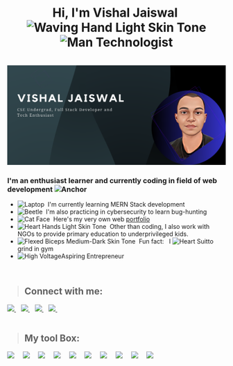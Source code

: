 <h1 align="center">
    <b>Hi, I'm Vishal Jaiswal&nbsp<img src="https://raw.githubusercontent.com/Tarikul-Islam-Anik/Animated-Fluent-Emojis/master/Emojis/Hand%20gestures/Waving%20Hand%20Light%20Skin%20Tone.png" alt="Waving Hand Light Skin Tone" width="40" height="40"/>
    <img src="https://raw.githubusercontent.com/Tarikul-Islam-Anik/Animated-Fluent-Emojis/master/Emojis/People/Man%20Technologist.png" alt="Man Technologist" width="40" height="40" /></b>
</h1>
<br>
<img src="img1.png"></img>
<br>
<h3>I'm an enthusiast learner and currently coding in field of web development&nbsp<img src="https://raw.githubusercontent.com/Tarikul-Islam-Anik/Animated-Fluent-Emojis/master/Emojis/Travel%20and%20places/Anchor.png" alt="Anchor" width="25" height="25" /></h3>
<ul>
    <li><img src="https://raw.githubusercontent.com/Tarikul-Islam-Anik/Animated-Fluent-Emojis/master/Emojis/Objects/Laptop.png" alt="Laptop" width="25" height="25" />&nbsp&nbspI'm currently learning MERN Stack development</li>
    <li><img src="https://raw.githubusercontent.com/Tarikul-Islam-Anik/Animated-Fluent-Emojis/master/Emojis/Animals/Beetle.png" alt="Beetle" width="25" height="25" />&nbsp&nbspI'm also practicing in cybersecurity  to learn bug-hunting</li>
    <li><img src="https://raw.githubusercontent.com/Tarikul-Islam-Anik/Animated-Fluent-Emojis/master/Emojis/Animals/Cat%20Face.png" alt="Cat Face" width="25" height="25" />&nbsp&nbspHere's my very own web <a href="https://vishaljx.netlify.app/">portfolio</a></li>
    <li><img src="https://raw.githubusercontent.com/Tarikul-Islam-Anik/Animated-Fluent-Emojis/master/Emojis/Hand%20gestures/Heart%20Hands%20Light%20Skin%20Tone.png" alt="Heart Hands Light Skin Tone" width="25" height="25" />&nbsp&nbspOther than coding, I also work with NGOs to provide primary education to underprivileged kids.</li>
    <li><img src="https://raw.githubusercontent.com/Tarikul-Islam-Anik/Animated-Fluent-Emojis/master/Emojis/Hand%20gestures/Flexed%20Biceps%20Medium-Dark%20Skin%20Tone.png" alt="Flexed Biceps Medium-Dark Skin Tone" width="25" height="25" />&nbsp&nbspFun fact: &nbsp I <img src="https://raw.githubusercontent.com/Tarikul-Islam-Anik/Animated-Fluent-Emojis/master/Emojis/Activities/Heart%20Suit.png" alt="Heart Suit" width="25" height="25" />to grind in gym</li>
    <li><img src="https://raw.githubusercontent.com/Tarikul-Islam-Anik/Animated-Fluent-Emojis/master/Emojis/Travel%20and%20places/High%20Voltage.png" alt="High Voltage" width="25" height="25" />Aspiring Entrepreneur</li>
</ul>
<br>

> ## Connect with me:
  <a href="itsmevishal360@gmail.com">
    <img src="https://img.shields.io/badge/Gmail-D14836?style=for-the-badge&logo=gmail&logoColor=white" />
  </a>&nbsp;&nbsp;
    <a href="https://www.linkedin.com/in/vishal-jaiswal-214661226/">
    <img src="https://img.shields.io/badge/linkedin-%230077B5.svg?&style=for-the-badge&logo=linkedin&logoColor=white" />
  </a>&nbsp;&nbsp;
    <a href="https://www.instagram.com/https.vishal.jx/">
    <img src="https://img.shields.io/badge/Instagram-E4405F?style=for-the-badge&logo=instagram&logoColor=white" />
  </a>&nbsp;&nbsp;
    <a href="https://twitter.com/https_vishaljx">
    <img src="https://img.shields.io/badge/Twitter-1DA1F2?style=for-the-badge&logo=twitter&logoColor=white" />
  </a>&nbsp;&nbsp;

<br>
<br>

> ## My tool Box:
<p float="left">
    <img src="https://img.shields.io/badge/JavaScript-323330?style=for-the-badge&logo=javascript&logoColor=F7DF1E" >&nbsp&nbsp&nbsp&nbsp
    <img src="https://img.shields.io/badge/Node.js-339933?style=for-the-badge&logo=nodedotjs&logoColor=white">&nbsp&nbsp&nbsp&nbsp
    <img src="https://img.shields.io/badge/React-20232A?style=for-the-badge&logo=react&logoColor=61DAFB">&nbsp&nbsp&nbsp&nbsp
    <img src="https://img.shields.io/badge/Express.js-000000?style=for-the-badge&logo=express&logoColor=white" >&nbsp&nbsp&nbsp&nbsp
    <img src="https://img.shields.io/badge/MongoDB-4EA94B?style=for-the-badge&logo=mongodb&logoColor=white">&nbsp&nbsp&nbsp&nbsp
    <img src="https://img.shields.io/badge/CSS3-1572B6?style=for-the-badge&logo=css3&logoColor=white">&nbsp&nbsp&nbsp&nbsp
    <img src="https://img.shields.io/badge/HTML5-E34F26?style=for-the-badge&logo=html5&logoColor=white">&nbsp&nbsp&nbsp&nbsp
    <img src="	https://img.shields.io/badge/C%2B%2B-00599C?style=for-the-badge&logo=c%2B%2B&logoColor=white">&nbsp&nbsp&nbsp&nbsp
    <img src="https://img.shields.io/badge/VSCode-0078D4?style=for-the-badge&logo=visual%20studio%20code&logoColor=white">&nbsp&nbsp&nbsp&nbsp
    <img src="https://img.shields.io/badge/GitHub-100000?style=for-the-badge&logo=github&logoColor=white">&nbsp&nbsp
</p>
<br>

